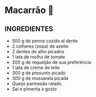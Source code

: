 # Macarrão :spaghetti:



## INGREDIENTES

- 500 g de penne cozido al dente
- 2 colheres (sopa) de azeite
- 2 dentes de alho picados
- 1 lata de molho de tomate
- 200 g de requeijão de sua preferência
- 1 lata de creme de leite
- 300 g de presunto picado
- 300 g de mussarela picada
- Queijo parmesão ralado
- Sal e pimenta a gosto